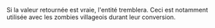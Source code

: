 Si la valeur retournée est vraie, l'entité tremblera. Ceci est notamment utilisée avec les zombies villageois durant leur conversion.